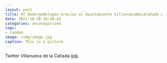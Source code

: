 ```yaml
---
layout: post
title: RT @GeorgeBologan Gracias al Ayuntamiento VillanuevaDeLaCañada por la oportunidad para ayudar a los jóvenes a descubrir y apro...
date: 2022-10-30 16:36:24
categories: uncategorized
tags:
- random
image: /img/image.jpg
caption: This is a picture
---
```

Twitter Villanueva de la Cañada [link](https://twitter.com/AytoVDLCanada/status/1586726329252282368)
